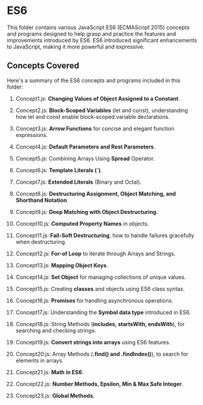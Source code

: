 # ES6

This folder contains various JavaScript ES6 (ECMAScript 2015) concepts and programs designed to help grasp and practice the features and improvements introduced by ES6. ES6 introduced significant enhancements to JavaScript, making it more powerful and expressive.

## Concepts Covered

Here's a summary of the ES6 concepts and programs included in this folder:

1. Concept1.js: **Changing Values of Object Assigned to a Constant**.

2. Concept2.js: **Block-Scoped Variables** (let and const), understanding how let and const enable block-scoped variable declarations.

3. Concept3.js: **Arrow Functions** for concise and elegant function expressions.

4. Concept4.js: **Default Parameters and Rest Parameters**.

5. Concept5.js: Combining Arrays Using **Spread** Operator.

6. Concept6.js: **Template Literals (`)**.

7. Concept7.js: **Extended Literals** (Binary and Octal).

8. Concept8.js: **Destructuring Assignment, Object Matching, and Shorthand Notation**.

9. Concept9.js: **Deep Matching with Object Destructuring**.

10. Concept10.js: **Computed Property Names** in objects.

11. Concept11.js: **Fail-Soft Destructuring**, how to handle failures gracefully when destructuring.

12. Concept12.js: **For-of Loop** to iterate through Arrays and Strings.

13. Concept13.js: **Mapping Object Keys**.

14. Concept14.js: **Set Object** for managing collections of unique values.

15. Concept15.js: Creating **classes** and objects using ES6 class syntax.

16. Concept16.js: **Promises** for handling asynchronous operations.

17. Concept17.js: Understanding the **Symbol data type** introduced in ES6.

18. Concept18.js: String Methods (**includes, startsWith, endsWith**), for searching and checking strings.

19. Concept19.js: **Convert strings into arrays** using ES6 features.

20. Concept20.js: Array Methods (**.find() and .findIndex()**), to search for elements in arrays.

21. Concept21.js: **Math in ES6**.

22. Concept22.js: **Number Methods, Epsilon, Min & Max Safe Integer**.

23. Concept23.js: **Global Methods**.